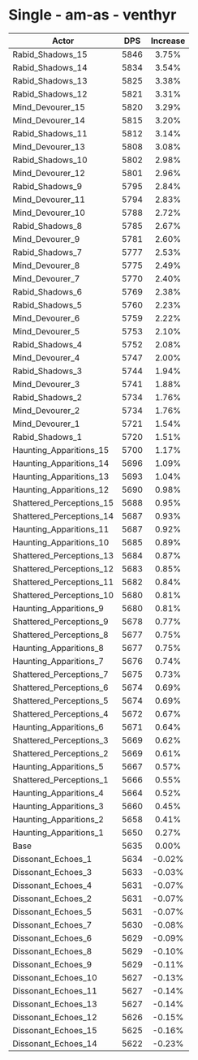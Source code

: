 # Single - am-as - venthyr
| Actor | DPS | Increase |
|---|:---:|:---:|
|Rabid_Shadows_15|5846|3.75%|
|Rabid_Shadows_14|5834|3.54%|
|Rabid_Shadows_13|5825|3.38%|
|Rabid_Shadows_12|5821|3.31%|
|Mind_Devourer_15|5820|3.29%|
|Mind_Devourer_14|5815|3.20%|
|Rabid_Shadows_11|5812|3.14%|
|Mind_Devourer_13|5808|3.08%|
|Rabid_Shadows_10|5802|2.98%|
|Mind_Devourer_12|5801|2.96%|
|Rabid_Shadows_9|5795|2.84%|
|Mind_Devourer_11|5794|2.83%|
|Mind_Devourer_10|5788|2.72%|
|Rabid_Shadows_8|5785|2.67%|
|Mind_Devourer_9|5781|2.60%|
|Rabid_Shadows_7|5777|2.53%|
|Mind_Devourer_8|5775|2.49%|
|Mind_Devourer_7|5770|2.40%|
|Rabid_Shadows_6|5769|2.38%|
|Rabid_Shadows_5|5760|2.23%|
|Mind_Devourer_6|5759|2.22%|
|Mind_Devourer_5|5753|2.10%|
|Rabid_Shadows_4|5752|2.08%|
|Mind_Devourer_4|5747|2.00%|
|Rabid_Shadows_3|5744|1.94%|
|Mind_Devourer_3|5741|1.88%|
|Rabid_Shadows_2|5734|1.76%|
|Mind_Devourer_2|5734|1.76%|
|Mind_Devourer_1|5721|1.54%|
|Rabid_Shadows_1|5720|1.51%|
|Haunting_Apparitions_15|5700|1.17%|
|Haunting_Apparitions_14|5696|1.09%|
|Haunting_Apparitions_13|5693|1.04%|
|Haunting_Apparitions_12|5690|0.98%|
|Shattered_Perceptions_15|5688|0.95%|
|Shattered_Perceptions_14|5687|0.93%|
|Haunting_Apparitions_11|5687|0.92%|
|Haunting_Apparitions_10|5685|0.89%|
|Shattered_Perceptions_13|5684|0.87%|
|Shattered_Perceptions_12|5683|0.85%|
|Shattered_Perceptions_11|5682|0.84%|
|Shattered_Perceptions_10|5680|0.81%|
|Haunting_Apparitions_9|5680|0.81%|
|Shattered_Perceptions_9|5678|0.77%|
|Shattered_Perceptions_8|5677|0.75%|
|Haunting_Apparitions_8|5677|0.75%|
|Haunting_Apparitions_7|5676|0.74%|
|Shattered_Perceptions_7|5675|0.73%|
|Shattered_Perceptions_6|5674|0.69%|
|Shattered_Perceptions_5|5674|0.69%|
|Shattered_Perceptions_4|5672|0.67%|
|Haunting_Apparitions_6|5671|0.64%|
|Shattered_Perceptions_3|5669|0.62%|
|Shattered_Perceptions_2|5669|0.61%|
|Haunting_Apparitions_5|5667|0.57%|
|Shattered_Perceptions_1|5666|0.55%|
|Haunting_Apparitions_4|5664|0.52%|
|Haunting_Apparitions_3|5660|0.45%|
|Haunting_Apparitions_2|5658|0.41%|
|Haunting_Apparitions_1|5650|0.27%|
|Base|5635|0.00%|
|Dissonant_Echoes_1|5634|-0.02%|
|Dissonant_Echoes_3|5633|-0.03%|
|Dissonant_Echoes_4|5631|-0.07%|
|Dissonant_Echoes_2|5631|-0.07%|
|Dissonant_Echoes_5|5631|-0.07%|
|Dissonant_Echoes_7|5630|-0.08%|
|Dissonant_Echoes_6|5629|-0.09%|
|Dissonant_Echoes_8|5629|-0.10%|
|Dissonant_Echoes_9|5629|-0.11%|
|Dissonant_Echoes_10|5627|-0.13%|
|Dissonant_Echoes_11|5627|-0.14%|
|Dissonant_Echoes_13|5627|-0.14%|
|Dissonant_Echoes_12|5626|-0.15%|
|Dissonant_Echoes_15|5625|-0.16%|
|Dissonant_Echoes_14|5622|-0.23%|
